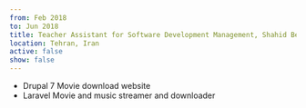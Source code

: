```yaml
---
from: Feb 2018
to: Jun 2018
title: Teacher Assistant for Software Development Management, Shahid Beheshti University
location: Tehran, Iran
active: false
show: false
---
```


- Drupal 7 Movie download website
- Laravel Movie and music streamer and downloader
